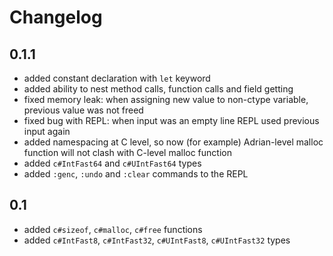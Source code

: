 # Changelog

## 0.1.1
* added constant declaration with `let` keyword
* added ability to nest method calls, function calls and field getting
* fixed memory leak: when assigning new value to non-ctype variable, previous value was not freed
* fixed bug with REPL: when input was an empty line REPL used previous input again
* added namespacing at C level, so now (for example) Adrian-level malloc function
  will not clash with C-level malloc function
* added `c#IntFast64` and `c#UIntFast64` types
* added `:genc`, `:undo` and `:clear` commands to the REPL


## 0.1
* added `c#sizeof`, `c#malloc`, `c#free` functions
* added `c#IntFast8`, `c#IntFast32`, `c#UIntFast8`, `c#UIntFast32` types
